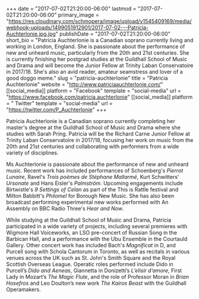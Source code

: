 +++
date = "2017-07-02T21:20:00-06:00"
lastmod = "2017-07-02T21:20:00-06:00"
primary_image = "https://res.cloudinary.com/schmopera/image/upload/v1545409169/media/webhook-uploads/1499051912901/2017-07-02---Patricia-Auchterlonie.jpg.jpg"
publishDate = "2017-07-02T21:20:00-06:00"
short_bio = "Patricia Auchterlonie is a Canadian soprano currently living and working in London, England. She is passionate about the performance of new and unheard music, particularly from the 20th and 21st centuries.  She is currently finishing her postgrad studies at the Guildhall School of Music and Drama and will become the Junior Fellow at Trinity Laban Conservatoire in 2017/18. She&#039;s also an avid reader, amateur seamstress and lover of a good doggo meme."
slug = "patricia-auchterlonie"
title = "Patricia Auchterlonie"
website = "http://www.patriciaauchterlonie.com/"
[[social_media]]
platform = "Facebook"
template = "social-media"
url = "https://www.facebook.com/patricia.auchterlonie"
[[social_media]]
platform = " Twitter"
template = "social-media"
url = "https://twitter.com/P_Auchterlonie"
+++

Patricia Auchterlonie is a Canadian soprano currently completing her master's degree at the Guildhall School of Music and Drama where she studies with Sarah Pring.  Patricia will be the Richard Carne Junior Fellow at Trinity Laban Conservatoire in 2017/18, focusing her work on music from the 20th and 21st centuries and collaborating with performers from a wide variety of disciplines.

Ms Auchterlonie is passionate about the performance of new and unheard music. Recent work has included performances of Schoenberg's *Pierrot Lunaire*, Ravel's *Trois poèmes de Stéphane Mallarmé*, Kurt Schwitters' *Ursonate* and Hans Eisler's *Palmström*. Upcoming engagements include Birtwistle's *9 Settings of Celan* as part of the This is Rattle festival and Milton Babbitt's *Philomel* for Borough New Music. She has also been broadcast performing experimental new works performed with An Assembly on BBC Radio Three's *Hear and Now*.

While studying at the Guildhall School of Music and Drama, Patricia participated in a wide variety of projects, including several premieres with Wigmore Hall Voiceworks, an LSO pre-concert of Russian Song in the Barbican Hall, and a performance with the Ubu Ensemble in the Courtauld Gallery. Other concert work has included Bach's *Magnificat* in D, and Purcell song with Schola Cantorum in Toronto, as well as recitals in various venues across the UK such as St. John's Smith Square and the Royal Scottish Overseas League. Operatic roles performed include Dido in Purcell’s *Dido and Aeneas*, Giannetta in Donizetti’s *L’elisir d’amore*, First Lady in Mozart’s *The Magic Flute*, and the role of Professor Moran in *Brian Hosefros* and Leo Doulton’s new work *The Kairos Beast* with the Guildhall Operamakers.
